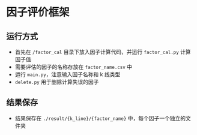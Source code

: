 # 因子评价框架
## 运行方式
- 首先在 `/factor_cal` 目录下放入因子计算代码，并运行 `factor_cal.py` 计算因子值
- 需要评估的因子的名称存放在 `factor_name.csv` 中
- 运行 `main.py`，注意输入因子名称和 k 线类型
- `delete.py` 用于删除计算失误的因子

## 结果保存
- 结果保存在 `./result/{k_line}/{factor_name}` 中，每个因子一个独立的文件夹 